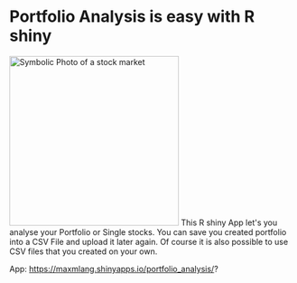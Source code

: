 # Portfolio Analysis is easy with R shiny
<img src="https://images.pexels.com/photos/210607/pexels-photo-210607.jpeg?auto=compress&cs=tinysrgb&w=1260&h=750&dpr=2" alt="Symbolic Photo of a stock market" width="300" ALIGN=”left” />  
This R shiny App let's you analyse your Portfolio or Single stocks. You can save you created portfolio into a CSV File and upload it later again. Of course it is also possible to use CSV files that you created on your own.

App: https://maxmlang.shinyapps.io/portfolio_analysis/?
